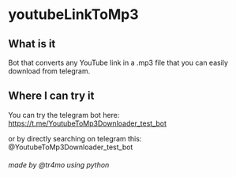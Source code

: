 # youtubeLinkToMp3

## What is it
Bot that converts any YouTube link in a .mp3 file that you can easily download from telegram.


## Where I can try it
You can try the telegram bot here:
https://t.me/YoutubeToMp3Downloader_test_bot

or by directly searching on telegram this:
@YoutubeToMp3Downloader_test_bot



###### made by @tr4mo using python
